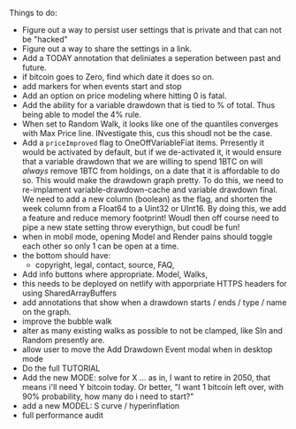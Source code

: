 Things to do:

- Figure out a way to persist user settings that is private and that can not be "hacked"
- Figure out a way to share the settings in a link.
- Add a TODAY annotation that deliniates a seperation between past and future.
- if bitcoin goes to Zero, find which date it does so on.
- add markers for when events start and stop
- Add an option on price modeling where hitting 0 is fatal.
- Add the ability for a variable drawdown that is tied to % of total. Thus being able to model the 4% rule.
- When set to Random Walk, it looks like one of the quantiles converges with Max Price line. INvestigate this, cus this shoudl not be the case.
- Add a `priceImproved` flag to OneOffVariableFiat items. Prresently it would be activated by default, but if we de-activated it, it would ensure that a variable drawdown that we are willing to spend 1BTC on will _always_ remove 1BTC from holdings, on a date that it is affordable to do so. This would make the drawdown graph pretty. To do this, we need to re-implament variable-drawdown-cache and variable drawdown final. We need to add a new column (boolean) as the flag, and shorten the week column from a Float64 to a Uint32 or UInt16. By doing this, we add a feature and reduce memory footprint! Woudl then off course need to pipe a new state setting throw everythign, but coudl be fun!
- when in mobil mode, opening Model and Render pains should toggle each other so only 1 can be open at a time.
- the bottom should have:
  - copyright, legal, contact, source, FAQ,
- Add info buttons where appropriate. Model, Walks,
- this needs to be deployed on netlify with apporpriate HTTPS headers for using SharedArrayBuffers
- add annotations that show when a drawdown starts / ends / type / name on the graph.
- improve the bubble walk
- alter as many existing walks as possible to not be clamped, like SIn and Random presently are.
- allow user to move the Add Drawdown Event modal when in desktop mode
- Do the full TUTORIAL
- Add the new MODE: solve for X ... as in, I want to retire in 2050, that means i'll need Y bitcoin today. Or better, "I want 1 bitcoin left over, with 90% probability, how many do i need to start?"
- add a new MODEL: S curve / hyperinflation
- full performance audit
